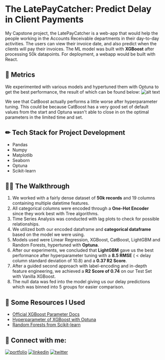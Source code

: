 
# The LatePayCatcher: Predict Delay in Client Payments

My Capstone project, the LatePayCatcher is a web-app that would help the people working in the Accounts Receivable departments in their day-to-day activities. The users can view their invoice date, and also predict when the clients will pay their invoices. The ML model was built with **XGBoost** after processing 50k datapoints. For deployment, a webapp would be built with React.



## 🚀 Metrics

We experimented with various models and hypertuned them with Optuna to get the best performance, the result of which can be found below:
![alt text](https://github.com/kunal-bhadra/Payment-Delay-Forecaster/blob/master/final_metrics.jpg)

We see that CatBoost actually performs a little worse after hyperparameter tuning. This could be because CatBoost has a very good set of default values from the start and Optuna wasn't able to close in on the optimal parameters in the limited time and set.


## ✏ Tech Stack for Project Development

- Pandas
- Numpy
- Matplotlib
- Seaborn
- Optuna 
- Scikit-learn


## 🚶‍♂️ The Walkthrough
1. We worked with a fairly dense dataset of **50k records** and 19 columns containing multiple datetime features.
2. All categorical columns were encoded through a **One-Hot Encoder** since they work best with Tree algorithms.
3. Time Series Analysis was conducted with lag plots to check for possible relationships.
4. We utilized both our encoded dataframe and **categorical dataframe** based on the model we were using.
5. Models used were Linear Regression, XGBoost, CatBoost, LightGBM and Random Forests, hypertuned with **Optuna**.
6. After our experiments, we concluded that **LightGBM** gave us the best performance after hyperparameter tuning with a **8.5 RMSE** ( < delay column standard deviation of 10.8) and a **0.37 R2 Score**.
7. After a guided second approach with label-encoding and in-depth feature engineering, we achieved a **R2 Score of 0.74** on our Test Set with Vanilla XGBoost.
8. The null data was fed into the model giving us our delay predictions which was binned into 5 groups for easier comparison.


## 🧠 Some Resources I Used

- [Official XGBoost Parameter Docs](https://xgboost.readthedocs.io/en/stable/parameter.html)
- [Hyperparameter of XGBoost with Optuna](https://www.kaggle.com/hamzaghanmi/xgboost-hyperparameter-tuning-using-optuna)
- [Random Forests from Scikit-learn](https://scikit-learn.org/stable/modules/generated/sklearn.ensemble.RandomForestRegressor.html#sklearn.ensemble.RandomForestRegressor.score)




## 🔗 Connect with me:
[![portfolio](https://img.shields.io/badge/my_portfolio-000?style=for-the-badge&logo=ko-fi&logoColor=white)](https://www.polywork.com/kunal_bhadra)
[![linkedin](https://img.shields.io/badge/linkedin-0A66C2?style=for-the-badge&logo=linkedin&logoColor=white)](https://www.linkedin.com/in/kunal-bhadra-cs/)
[![twitter](https://img.shields.io/badge/twitter-1DA1F2?style=for-the-badge&logo=twitter&logoColor=white)](https://twitter.com/kunal_kaun)

  